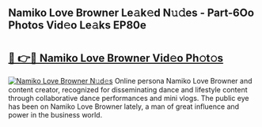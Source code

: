 ## Namiko Love Browner Le𝚊k𝚎d N𝚞𝚍es - Part-6Oo Photos Vid𝚎o Le𝚊ks EP80e

# <h2><a href="http://fbbm2ho.evod.top/?m=Namiko+Love+Browner">🔗 👉🔴 Namiko Love Browner Vid𝚎o Ph𝚘t𝚘s</a></h2>

[![Namiko Love Browner N𝚞d𝚎s](https://i.imgur.com/8V9OHl7.gif)](http://fbbm2ho.evod.top/?m=Namiko+Love+Browner)
Online persona Namiko Love Browner and content creator, recognized for disseminating dance and lifestyle content through collaborative dance performances and mini vlogs. The public eye has been on Namiko Love Browner lately, a man of great influence and power in the business world. 
